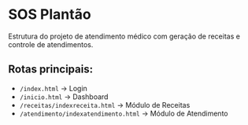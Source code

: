 # SOS Plantão

Estrutura do projeto de atendimento médico com geração de receitas e controle de atendimentos.

## Rotas principais:
- `/index.html` → Login
- `/inicio.html` → Dashboard
- `/receitas/indexreceita.html` → Módulo de Receitas
- `/atendimento/indexatendimento.html` → Módulo de Atendimento